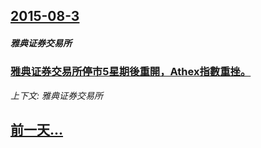 ## [2015-08-3](/news/2015/08/3/index.md)

##### 雅典证券交易所
### [雅典证券交易所停市5星期後重開，Athex指數重挫。 ](/news/2015/08/3/雅典证券交易所停市5星期後重開-Athex指數重挫.md)
_上下文: 雅典证券交易所_

## [前一天...](/news/2015/08/2/index.md)

